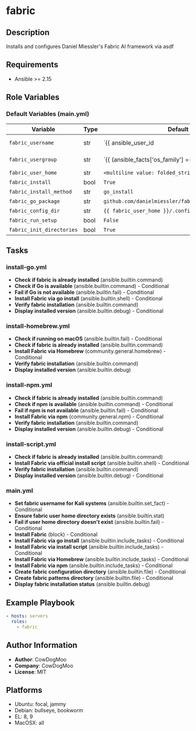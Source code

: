 <!-- DOCSIBLE START -->
# fabric

## Description

Installs and configures Daniel Miessler's Fabric AI framework via asdf

## Requirements

- Ansible >= 2.15

## Role Variables

### Default Variables (main.yml)

| Variable | Type | Default | Description |
|----------|------|---------|-------------|
| `fabric_username` | str | `{{ ansible_user_id | default(ansible_user) }}` | No description |
| `fabric_usergroup` | str | `{{ (ansible_facts['os_family'] == 'Darwin') | ternary('staff', fabric_username) }}` | No description |
| `fabric_user_home` | str | `<multiline value: folded_strip>` | No description |
| `fabric_install` | bool | `True` | No description |
| `fabric_install_method` | str | `go_install` | No description |
| `fabric_go_package` | str | `github.com/danielmiessler/fabric/cmd/fabric@latest` | No description |
| `fabric_config_dir` | str | `{{ fabric_user_home }}/.config/fabric` | No description |
| `fabric_run_setup` | bool | `False` | No description |
| `fabric_init_directories` | bool | `True` | No description |

## Tasks

### install-go.yml

- **Check if fabric is already installed** (ansible.builtin.command)
- **Check if Go is available** (ansible.builtin.command) - Conditional
- **Fail if Go is not available** (ansible.builtin.fail) - Conditional
- **Install Fabric via go install** (ansible.builtin.shell) - Conditional
- **Verify fabric installation** (ansible.builtin.command)
- **Display installed version** (ansible.builtin.debug) - Conditional

### install-homebrew.yml

- **Check if running on macOS** (ansible.builtin.fail) - Conditional
- **Check if fabric is already installed** (ansible.builtin.command)
- **Install Fabric via Homebrew** (community.general.homebrew) - Conditional
- **Verify fabric installation** (ansible.builtin.command)
- **Display installed version** (ansible.builtin.debug)

### install-npm.yml

- **Check if fabric is already installed** (ansible.builtin.command)
- **Check if npm is available** (ansible.builtin.command) - Conditional
- **Fail if npm is not available** (ansible.builtin.fail) - Conditional
- **Install Fabric via npm** (community.general.npm) - Conditional
- **Verify fabric installation** (ansible.builtin.command)
- **Display installed version** (ansible.builtin.debug) - Conditional

### install-script.yml

- **Check if fabric is already installed** (ansible.builtin.command)
- **Install Fabric via official install script** (ansible.builtin.shell) - Conditional
- **Verify fabric installation** (ansible.builtin.command)
- **Display installed version** (ansible.builtin.debug) - Conditional

### main.yml

- **Set fabric username for Kali systems** (ansible.builtin.set_fact) - Conditional
- **Ensure fabric user home directory exists** (ansible.builtin.stat)
- **Fail if user home directory doesn't exist** (ansible.builtin.fail) - Conditional
- **Install Fabric** (block) - Conditional
- **Install Fabric via go install** (ansible.builtin.include_tasks) - Conditional
- **Install Fabric via install script** (ansible.builtin.include_tasks) - Conditional
- **Install Fabric via Homebrew** (ansible.builtin.include_tasks) - Conditional
- **Install Fabric via npm** (ansible.builtin.include_tasks) - Conditional
- **Create fabric configuration directory** (ansible.builtin.file) - Conditional
- **Create fabric patterns directory** (ansible.builtin.file) - Conditional
- **Display fabric installation status** (ansible.builtin.debug)

## Example Playbook

```yaml
- hosts: servers
  roles:
    - fabric
```

## Author Information

- **Author**: CowDogMoo
- **Company**: CowDogMoo
- **License**: MIT

## Platforms

- Ubuntu: focal, jammy
- Debian: bullseye, bookworm
- EL: 8, 9
- MacOSX: all
<!-- DOCSIBLE END -->
